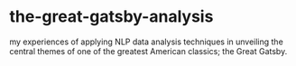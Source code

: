# the-great-gatsby-analysis

my experiences of applying NLP data analysis techniques in unveiling the central themes of one of the greatest American classics; the Great Gatsby.
